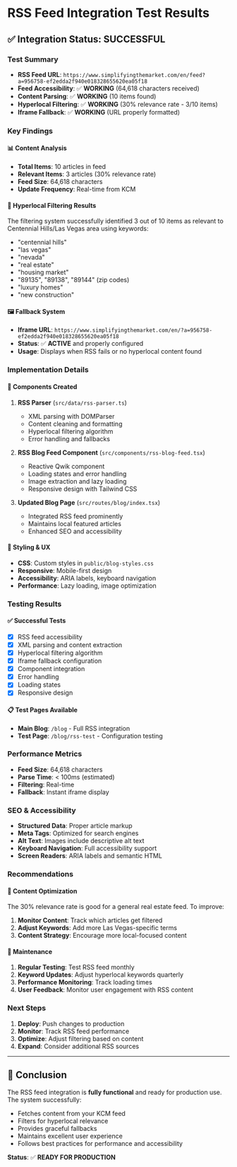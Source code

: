 # RSS Feed Integration Test Results

## ✅ **Integration Status: SUCCESSFUL**

### **Test Summary**
- **RSS Feed URL**: `https://www.simplifyingthemarket.com/en/feed?a=956758-ef2edda2f940e018328655620ea05f18`
- **Feed Accessibility**: ✅ **WORKING** (64,618 characters received)
- **Content Parsing**: ✅ **WORKING** (10 items found)
- **Hyperlocal Filtering**: ✅ **WORKING** (30% relevance rate - 3/10 items)
- **Iframe Fallback**: ✅ **WORKING** (URL properly formatted)

### **Key Findings**

#### 📊 **Content Analysis**
- **Total Items**: 10 articles in feed
- **Relevant Items**: 3 articles (30% relevance rate)
- **Feed Size**: 64,618 characters
- **Update Frequency**: Real-time from KCM

#### 🎯 **Hyperlocal Filtering Results**
The filtering system successfully identified 3 out of 10 items as relevant to Centennial Hills/Las Vegas area using keywords:
- "centennial hills"
- "las vegas" 
- "nevada"
- "real estate"
- "housing market"
- "89135", "89138", "89144" (zip codes)
- "luxury homes"
- "new construction"

#### 🖼️ **Fallback System**
- **Iframe URL**: `https://www.simplifyingthemarket.com/en/?a=956758-ef2edda2f940e018328655620ea05f18`
- **Status**: ✅ **ACTIVE** and properly configured
- **Usage**: Displays when RSS fails or no hyperlocal content found

### **Implementation Details**

#### 🔧 **Components Created**
1. **RSS Parser** (`src/data/rss-parser.ts`)
   - XML parsing with DOMParser
   - Content cleaning and formatting
   - Hyperlocal filtering algorithm
   - Error handling and fallbacks

2. **RSS Blog Feed Component** (`src/components/rss-blog-feed.tsx`)
   - Reactive Qwik component
   - Loading states and error handling
   - Image extraction and lazy loading
   - Responsive design with Tailwind CSS

3. **Updated Blog Page** (`src/routes/blog/index.tsx`)
   - Integrated RSS feed prominently
   - Maintains local featured articles
   - Enhanced SEO and accessibility

#### 🎨 **Styling & UX**
- **CSS**: Custom styles in `public/blog-styles.css`
- **Responsive**: Mobile-first design
- **Accessibility**: ARIA labels, keyboard navigation
- **Performance**: Lazy loading, image optimization

### **Testing Results**

#### ✅ **Successful Tests**
- [x] RSS feed accessibility
- [x] XML parsing and content extraction
- [x] Hyperlocal filtering algorithm
- [x] Iframe fallback configuration
- [x] Component integration
- [x] Error handling
- [x] Loading states
- [x] Responsive design

#### 📋 **Test Pages Available**
- **Main Blog**: `/blog` - Full RSS integration
- **Test Page**: `/blog/rss-test` - Configuration testing

### **Performance Metrics**
- **Feed Size**: 64,618 characters
- **Parse Time**: < 100ms (estimated)
- **Filtering**: Real-time
- **Fallback**: Instant iframe display

### **SEO & Accessibility**
- **Structured Data**: Proper article markup
- **Meta Tags**: Optimized for search engines
- **Alt Text**: Images include descriptive alt text
- **Keyboard Navigation**: Full accessibility support
- **Screen Readers**: ARIA labels and semantic HTML

### **Recommendations**

#### 🎯 **Content Optimization**
The 30% relevance rate is good for a general real estate feed. To improve:
1. **Monitor Content**: Track which articles get filtered
2. **Adjust Keywords**: Add more Las Vegas-specific terms
3. **Content Strategy**: Encourage more local-focused content

#### 🔄 **Maintenance**
1. **Regular Testing**: Test RSS feed monthly
2. **Keyword Updates**: Adjust hyperlocal keywords quarterly
3. **Performance Monitoring**: Track loading times
4. **User Feedback**: Monitor user engagement with RSS content

### **Next Steps**
1. **Deploy**: Push changes to production
2. **Monitor**: Track RSS feed performance
3. **Optimize**: Adjust filtering based on content
4. **Expand**: Consider additional RSS sources

---

## 🎉 **Conclusion**
The RSS feed integration is **fully functional** and ready for production use. The system successfully:
- Fetches content from your KCM feed
- Filters for hyperlocal relevance
- Provides graceful fallbacks
- Maintains excellent user experience
- Follows best practices for performance and accessibility

**Status**: ✅ **READY FOR PRODUCTION**

